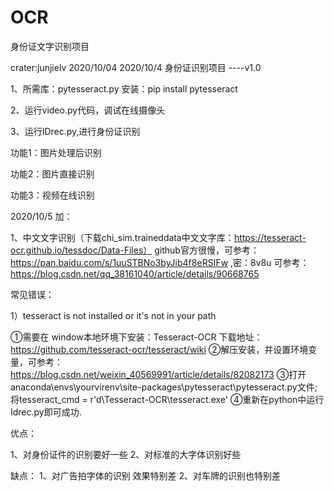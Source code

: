 # OCR
身份证文字识别项目

crater:junjielv  2020/10/04
2020/10/4  身份证识别项目 ----v1.0

1、所需库：pytesseract.py
   安装：pip install pytesseract
   
2、运行video.py代码，调试在线摄像头

3、运行IDrec.py,进行身份证识别

功能1：图片处理后识别

功能2：图片直接识别

功能3：视频在线识别

2020/10/5
加：

1、中文文字识别（下载chi_sim.traineddata中文文字库：https://tesseract-ocr.github.io/tessdoc/Data-Files）
github官方很慢，可参考：https://pan.baidu.com/s/1uuSTBNo3byJib4f8eRSIFw ,密：8v8u
可参考：https://blog.csdn.net/qq_38161040/article/details/90668765


常见错误：

1）tesseract is not installed or it's not in your path

①需要在 window本地环境下安装：Tesseract-OCR  下载地址：https://github.com/tesseract-ocr/tesseract/wiki
②解压安装，并设置环境变量，可参考：https://blog.csdn.net/weixin_40569991/article/details/82082173
③打开anaconda\envs\yourvirenv\site-packages\pytesseract\pytesseract.py文件;将tesseract_cmd = r'd\Tesseract-OCR\tesseract.exe'
④重新在python中运行Idrec.py即可成功.

优点：

1、对身份证件的识别要好一些
2、对标准的大字体识别好些

缺点：
1、对广告拍字体的识别 效果特别差
2、对车牌的识别也特别差
